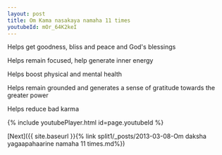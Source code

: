 ```yaml
---
layout: post
title: Om Kama nasakaya namaha 11 times
youtubeId: mOr_64K2keI
---
```

 
 
Helps get goodness, bliss and peace and God's blessings
 
Helps remain focused, help generate inner energy 
 
Helps boost physical and mental health 
 
Helps remain grounded and generates a sense of gratitude towards the greater power 
 
Helps reduce bad karma
 
 
 
 


{% include youtubePlayer.html id=page.youtubeId %}
 
[Next]({{ site.baseurl }}{% link  split1/_posts/2013-03-08-Om daksha yagaapahaarine namaha 11 times.md%})
 
